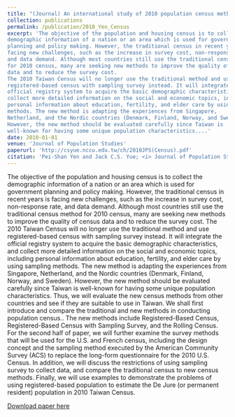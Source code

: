 ```yaml
---
title: "(Journal) An international study of 2010 population census methods" 
collection: publications
permalink: /publication/2010_Yen_Census
excerpt: 'The objective of the population and housing census is to collect the
demographic information of a nation or an area which is used for government
planning and policy making. However, the traditional census in recent years is
facing new challenges, such as the increase in survey cost, non-response rate,
and data demand. Although most countries still use the traditional census method
for 2010 census, many are seeking new methods to improve the quality of census
data and to reduce the survey cost.
The 2010 Taiwan Census will no longer use the traditional method and use
registered-based census with sampling survey instead. It will integrate the
official registry system to acquire the basic demographic characteristics, and
collect more detailed information on the social and economic topics, including
personal information about education, fertility, and elder care by using sampling
methods. The new method is adapting the experiences from Singapore,
Netherland, and the Nordic countries (Denmark, Finland, Norway, and Sweden).
However, the new method should be evaluated carefully since Taiwan is
well-known for having some unique population characteristics....'
date: 2010-01-01
venue: 'Journal of Population Studies'
paperurl: 'http://csyue.nccu.edu.tw/ch/2010JPS(Census).pdf'
citation: 'Pei-Shan Yen and Jack C.S. Yue; <i> Journal of Population Studies</i>. 2010.'
---
```


The objective of the population and housing census is to collect the
demographic information of a nation or an area which is used for government
planning and policy making. However, the traditional census in recent years is
facing new challenges, such as the increase in survey cost, non-response rate,
and data demand. Although most countries still use the traditional census method
for 2010 census, many are seeking new methods to improve the quality of census
data and to reduce the survey cost.
The 2010 Taiwan Census will no longer use the traditional method and use
registered-based census with sampling survey instead. It will integrate the
official registry system to acquire the basic demographic characteristics, and
collect more detailed information on the social and economic topics, including
personal information about education, fertility, and elder care by using sampling
methods. The new method is adapting the experiences from Singapore,
Netherland, and the Nordic countries (Denmark, Finland, Norway, and Sweden).
However, the new method should be evaluated carefully since Taiwan is
well-known for having some unique population characteristics.
Thus, we will evaluate the new census methods from other countries and
see if they are suitable to use in Taiwan. We shall first introduce and compare the
traditional and new methods in conducting population census.. The new methods
include Registered-Based Census, Registered-Based Census with Sampling
Survey, and the Rolling Census. For the second half of paper, we will further
examine the survey methods that will be used for the U.S. and French census,
including the design concept and the sampling method executed by the American
Community Survey (ACS) to replace the long-form questionnaire for the 2010
U.S. Census. In addition, we will discuss the restrictions of using sampling
survey to collect data, and compare the traditional census to new census methods.
Finally, we will use examples to demonstrate the problems of using
registered-based population to estimate the De Jure (or permanent resident)
population in 2010 Taiwan Census. 




[Download paper here](https://psyen0824.github.io/peishanyen.github.io/files/2010_Yen_JPS_Census.pdf)

